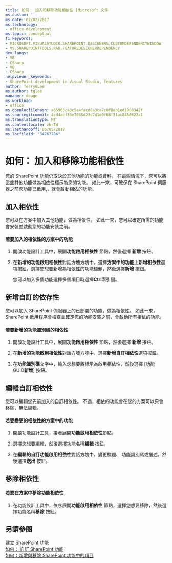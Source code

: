 ```yaml
---
title: 如何： 加入和移除功能相依性 |Microsoft 文件
ms.custom: ''
ms.date: 02/02/2017
ms.technology:
- office-development
ms.topic: conceptual
f1_keywords:
- MICROSOFT.VISUALSTUDIO.SHAREPOINT.DESIGNERS.CUSTOMDEPENDENCYWINDOW
- VS.SHAREPOINTTOOLS.RAD.FEATUREDESIGNERDEPENDENCY
dev_langs:
- VB
- CSharp
- VB
- CSharp
helpviewer_keywords:
- SharePoint development in Visual Studio, features
author: TerryGLee
ms.author: tglee
manager: douge
ms.workload:
- office
ms.openlocfilehash: a65963c43c5a4facd8a3ca7c0f8ab1ed1988342f
ms.sourcegitcommit: 4cd4aef53e7035d23e7d1d0f66f51ac8480622a1
ms.translationtype: MT
ms.contentlocale: zh-TW
ms.lasthandoff: 06/05/2018
ms.locfileid: "34767786"
---
```

# <a name="how-to-add-and-remove-feature-dependencies"></a>如何： 加入和移除功能相依性
  您的 SharePoint 功能仍取決於其他功能的功能或資料。 在這些情況下，您可以將這些其他功能做為相依性標示為您的功能。 如此一來，可確保在 SharePoint 伺服器之前您功能已啟用,，就會啟動相依的功能。  
  
## <a name="adding-dependencies"></a>加入相依性  
 您可以在方案中加入其他功能，做為相依性。 如此一來，您可以確定所需的功能會安裝並啟動您的功能安裝之前。  
  
#### <a name="to-add-a-dependency-on-a-feature-in-the-solution"></a>若要加入的相依性的方案中的功能
  
1.  開啟功能設計工具中，展開**功能啟用相依性** 節點，然後選擇 **新增** 按鈕。  
  
2.  在**新增的功能啟用相依性**對話方塊方塊中，選擇**方案中的功能上新增相依性**選項按鈕，選擇您想要新增為相依性的功能標題，然後選擇**新增** 按鈕。  
  
     您可以加入多個功能選擇多個項目時選擇**Ctrl**索引鍵。  
  
## <a name="adding-custom-dependencies"></a>新增自訂的依存性  
 您可以加入 SharePoint 伺服器上的已部署的功能，做為相依性。 如此一來，SharePoint 啟用程序會檢查並確定您的功能安裝之前，會啟動所有相依的功能。  
  
#### <a name="to-add-a-dependency-by-the-feature-id"></a>若要新增的功能識別碼的相依性
  
1.  開啟功能設計工具中，展開**功能啟用相依性** 節點，然後選擇 **新增** 按鈕。  
  
2.  在**新增的功能啟用相依性**對話方塊方塊中，選擇**新增自訂相依性**選項按鈕。  
  
3.  在**功能識別碼**文字中，輸入您想要將標示為啟用相依性，然後選擇 [功能 GUID**新增**] 按鈕。  
  
## <a name="editing-custom-dependencies"></a>編輯自訂相依性  
 您可以編輯您先前加入的自訂相依性。 不過，相依的功能會在您的方案可以只會移除，無法編輯。  
  
#### <a name="to-change-a-dependency-on-a-feature-in-the-solution"></a>若要變更的相依性的方案中的功能
  
1.  開啟功能設計工具，接著展開**功能啟用相依性**節點。  
  
2.  選擇您想要編輯，然後選擇功能名稱**編輯** 按鈕。  
  
3.  在**編輯的自訂功能啟用相依性**對話方塊中，變更標題、 功能識別碼或描述，然後選擇**送出** 按鈕。  
  
## <a name="removing-dependencies"></a>移除相依性  
  
#### <a name="to-remove-a-dependency-on-a-feature-in-the-solution"></a>若要在方案中移除功能相依性
  
1.  在功能設計工具中，依序展開**功能啟用相依性** 節點，選擇您想要移除，然後選擇功能名稱**移除** 按鈕。  
  
## <a name="see-also"></a>另請參閱
 [建立 SharePoint 功能](../sharepoint/creating-sharepoint-features.md)   
 [如何： 自訂 SharePoint 功能](../sharepoint/how-to-customize-a-sharepoint-feature.md)   
 [如何：新增與移除 SharePoint 功能中的項目](../sharepoint/how-to-add-and-remove-items-to-sharepoint-features.md)  
  
